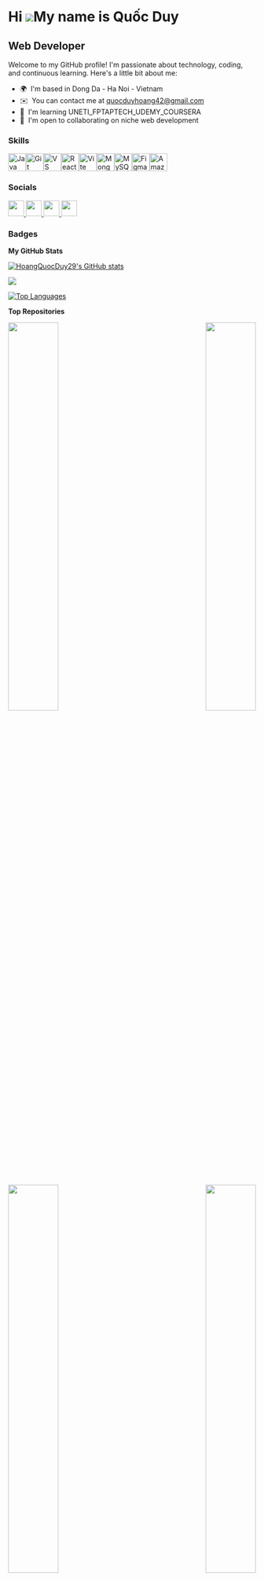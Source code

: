 Hi ![](https://user-images.githubusercontent.com/18350557/176309783-0785949b-9127-417c-8b55-ab5a4333674e.gif)My name is Quốc Duy
================================================================================================================================

Web Developer
-------------

Welcome to my GitHub profile! I'm passionate about technology, coding, and continuous learning. Here's a little bit about me:

* 🌍  I'm based in Dong Da - Ha Noi - Vietnam
* ✉️  You can contact me at [quocduyhoang42@gmail.com](mailto:quocduyhoang42@gmail.com)
* 🧠  I'm learning UNETI\_FPTAPTECH\_UDEMY\_COURSERA
* 🤝  I'm open to collaborating on niche web development

### Skills


<p align="left">
<a href="https://www.oracle.com/java/" target="_blank" rel="noreferrer"><img src="https://raw.githubusercontent.com/danielcranney/readme-generator/main/public/icons/skills/java-colored.svg" width="36" height="36" alt="Java" /></a><a href="https://git-scm.com/" target="_blank" rel="noreferrer"><img src="https://raw.githubusercontent.com/danielcranney/readme-generator/main/public/icons/skills/git-colored.svg" width="36" height="36" alt="Git" /></a><a href="https://code.visualstudio.com/" target="_blank" rel="noreferrer"><img src="https://raw.githubusercontent.com/danielcranney/readme-generator/main/public/icons/skills/visualstudiocode.svg" width="36" height="36" alt="VS Code" /></a><a href="https://reactjs.org/" target="_blank" rel="noreferrer"><img src="https://raw.githubusercontent.com/danielcranney/readme-generator/main/public/icons/skills/react-colored.svg" width="36" height="36" alt="React" /></a><a href="https://vitejs.dev/" target="_blank" rel="noreferrer"><img src="https://raw.githubusercontent.com/danielcranney/readme-generator/main/public/icons/skills/vite-colored.svg" width="36" height="36" alt="Vite" /></a><a href="https://www.mongodb.com/" target="_blank" rel="noreferrer"><img src="https://raw.githubusercontent.com/danielcranney/readme-generator/main/public/icons/skills/mongodb-colored.svg" width="36" height="36" alt="MongoDB" /></a><a href="https://www.mysql.com/" target="_blank" rel="noreferrer"><img src="https://raw.githubusercontent.com/danielcranney/readme-generator/main/public/icons/skills/mysql-colored.svg" width="36" height="36" alt="MySQL" /></a><a href="https://www.figma.com/" target="_blank" rel="noreferrer"><img src="https://raw.githubusercontent.com/danielcranney/readme-generator/main/public/icons/skills/figma-colored.svg" width="36" height="36" alt="Figma" /></a><a href="https://aws.amazon.com" target="_blank" rel="noreferrer"><img src="https://raw.githubusercontent.com/danielcranney/readme-generator/main/public/icons/skills/aws-colored.svg" width="36" height="36" alt="Amazon Web Services" /></a>
</p>


### Socials

<p align="left"> <a href="https://www.facebook.com/duy.hoangquoc.1/" target="_blank" rel="noreferrer"> <picture> <source media="(prefers-color-scheme: dark)" srcset="https://raw.githubusercontent.com/danielcranney/readme-generator/main/public/icons/socials/facebook-dark.svg" /> <source media="(prefers-color-scheme: light)" srcset="https://raw.githubusercontent.com/danielcranney/readme-generator/main/public/icons/socials/facebook.svg" /> <img src="https://raw.githubusercontent.com/danielcranney/readme-generator/main/public/icons/socials/facebook.svg" width="32" height="32" /> </picture> </a> <a href="https://www.github.com/HoangQuocDuy29" target="_blank" rel="noreferrer"> <picture> <source media="(prefers-color-scheme: dark)" srcset="https://raw.githubusercontent.com/danielcranney/readme-generator/main/public/icons/socials/github-dark.svg" /> <source media="(prefers-color-scheme: light)" srcset="https://raw.githubusercontent.com/danielcranney/readme-generator/main/public/icons/socials/github.svg" /> <img src="https://raw.githubusercontent.com/danielcranney/readme-generator/main/public/icons/socials/github.svg" width="32" height="32" /> </picture> </a> <a href="https://www.linkedin.com/in/hoàng-quốc-duy-7428b3330/" target="_blank" rel="noreferrer"> <picture> <source media="(prefers-color-scheme: dark)" srcset="https://raw.githubusercontent.com/danielcranney/readme-generator/main/public/icons/socials/linkedin-dark.svg" /> <source media="(prefers-color-scheme: light)" srcset="https://raw.githubusercontent.com/danielcranney/readme-generator/main/public/icons/socials/linkedin.svg" /> <img src="https://raw.githubusercontent.com/danielcranney/readme-generator/main/public/icons/socials/linkedin.svg" width="32" height="32" /> </picture> </a> <a href="https://www.stackoverflow.com/users/20841241/hoangquocduy" target="_blank" rel="noreferrer"> <picture> <source media="(prefers-color-scheme: dark)" srcset="https://raw.githubusercontent.com/danielcranney/readme-generator/main/public/icons/socials/stackoverflow-dark.svg" /> <source media="(prefers-color-scheme: light)" srcset="https://raw.githubusercontent.com/danielcranney/readme-generator/main/public/icons/socials/stackoverflow.svg" /> <img src="https://raw.githubusercontent.com/danielcranney/readme-generator/main/public/icons/socials/stackoverflow.svg" width="32" height="32" /> </picture> </a></p>

### Badges

<b>My GitHub Stats</b>

<a href="http://www.github.com/HoangQuocDuy29"><img src="https://github-readme-stats.vercel.app/api?username=HoangQuocDuy29&show_icons=true&hide=&count_private=true&title_color=facc15&text_color=ffffff&icon_color=22c55e&bg_color=1c1917&hide_border=true&show_icons=true" alt="HoangQuocDuy29's GitHub stats" /></a>

<a href="http://www.github.com/HoangQuocDuy29"><img src="https://github-readme-streak-stats.herokuapp.com/?user=HoangQuocDuy29&stroke=ffffff&background=1c1917&ring=facc15&fire=facc15&currStreakNum=ffffff&currStreakLabel=facc15&sideNums=ffffff&sideLabels=ffffff&dates=ffffff&hide_border=true" /></a>

<a href="https://github.com/HoangQuocDuy29" align="left"><img src="https://github-readme-stats.vercel.app/api/top-langs/?username=HoangQuocDuy29&langs_count=10&title_color=facc15&text_color=ffffff&icon_color=22c55e&bg_color=1c1917&hide_border=true&locale=en&custom_title=Top%20%Languages" alt="Top Languages" /></a>

<b>Top Repositories</b>

<div width="100%" align="center"><a href="https://github.com/HoangQuocDuy29/SpringBoot-RestfulAPI" align="left"><img align="left" width="45%" src="https://github-readme-stats.vercel.app/api/pin/?username=HoangQuocDuy29&repo=SpringBoot-RestfulAPI&title_color=facc15&text_color=ffffff&icon_color=22c55e&bg_color=1c1917&hide_border=true&locale=en" /></a><a href="https://github.com/HoangQuocDuy29/Java-Spring-MVC" align="right"><img align="right" width="45%" src="https://github-readme-stats.vercel.app/api/pin/?username=HoangQuocDuy29&repo=Java-Spring-MVC&title_color=facc15&text_color=ffffff&icon_color=22c55e&bg_color=1c1917&hide_border=true&locale=en" /></a></div><br /><br /><br /><br /><br /><br /><br />

<br /><br /><br /><br /><br />

<div width="100%" align="center"><a href="https://github.com/HoangQuocDuy29/React-Vite" align="left"><img align="left" width="45%" src="https://github-readme-stats.vercel.app/api/pin/?username=HoangQuocDuy29&repo=React-Vite&title_color=facc15&text_color=ffffff&icon_color=22c55e&bg_color=1c1917&hide_border=true&locale=en" /></a><a href="https://github.com/HoangQuocDuy29/Microservice-SpringBoot" align="right"><img align="right" width="45%" src="https://github-readme-stats.vercel.app/api/pin/?username=HoangQuocDuy29&repo=Microservice-SpringBoot&title_color=facc15&text_color=ffffff&icon_color=22c55e&bg_color=1c1917&hide_border=true&locale=en" /></a></div>



<ul style="list-style-type: none; margin: 0;">

<li style="display: inline-block; margin-right: 0.25rem;"><a href="https://www.buymeacoffee.com/hoangquocduy"><img src="https://cdn.buymeacoffee.com/buttons/v2/default-yellow.png" width="150"/></a></li>

</ul>
